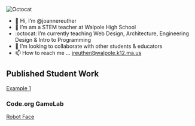 ![Octocat](https://user-images.githubusercontent.com/86889241/201698262-2a8d5a5f-73b4-4c3a-b589-0eb6fe9a6cf9.png)
- 👋 Hi, I’m @joannereuther
- 👀 I’m am a STEM teacher at Walpole High School
- :octocat: I’m currently teaching Web Design, Architecture, Engineering Design & Intro to Programming
- :information_desk_person: I’m looking to collaborate with other students & educators
- 📫 How to reach me ... jreuther@walpole.k12.ma.us

## Published Student Work
[Example 1](https://joannereuther.github.io/example/)
### Code.org GameLab
[Robot Face](https://joannereuther.github.io/RobotFace/)

